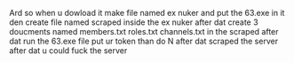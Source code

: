Ard so when u dowload it make file named ex nuker and put the 63.exe in it den create file named scraped inside the ex nuker after dat create
3 doucments named  members.txt roles.txt channels.txt in the scraped after dat
run the 63.exe file put ur token  than do N after dat scraped the server after dat u could fuck the server
